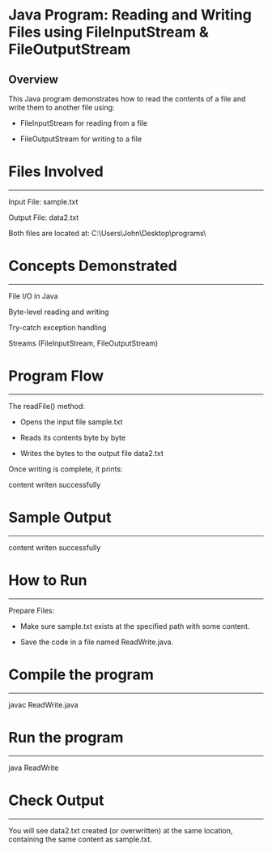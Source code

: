 # Java Program: Reading and Writing Files using FileInputStream & FileOutputStream

Overview
--------
This Java program demonstrates how to read the contents of a file and write them to another file using:

* FileInputStream for reading from a file

* FileOutputStream for writing to a file



# Files Involved
----------------
Input File: sample.txt

Output File: data2.txt

Both files are located at:
C:\Users\John\Desktop\programs\



# Concepts Demonstrated
-----------------------
File I/O in Java

Byte-level reading and writing

Try-catch exception handling

Streams (FileInputStream, FileOutputStream)



# Program Flow
--------------
The readFile() method:

* Opens the input file sample.txt

* Reads its contents byte by byte

* Writes the bytes to the output file data2.txt


Once writing is complete, it prints:

content writen successfully



# Sample Output
---------------
content writen successfully



# How to Run
------------
Prepare Files:

* Make sure sample.txt exists at the specified path with some content.

* Save the code in a file named ReadWrite.java.



# Compile the program
---------------------
javac ReadWrite.java



# Run the program
-----------------
java ReadWrite



# Check Output
--------------
You will see data2.txt created (or overwritten) at the same location, containing the same content as sample.txt.
